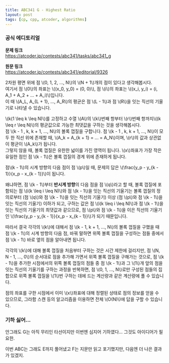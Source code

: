 ```yaml
---
title: ABC341 G - Highest Ratio
layout: post
tags: [cp, cpp, atcoder, algorithms]
---
```

### 공식 에디토리얼

**문제 링크**  
<https://atcoder.jp/contests/abc341/tasks/abc341_g>

**원문 링크**  
<https://atcoder.jp/contests/abc341/editorial/9326>

2차원 평면 위에 점 \\(0, 1, 2, ..., N\\)의 \\(N + 1\\)개의 점이 있다고 생각해봅시다.  
여기서 점 \\(0\\)의 좌표는 \\((x_0, y_0) = (0, 0)\\), 점 \\(i\\)의 좌표는 \\((x_i, y_i) = (i, A_1 + A_2 + ... + A_i)\\)입니다.  
이 때 \\(A_L, A_{L + 1}, ..., A_R\\)의 평균은 점 \\(L - 1\\)과 점 \\(R\\)을 잇는 직선의 기울기로 나타낼 수 있습니다.

\\(k(1 \leq k \leq N)\\)를 고정하고 수열 \\(A\\)의 \\(k\\)번째 항부터 \\(r\\)번째 항까지\\((k \leq r \leq N)\\)의 평균값으로 가능한 최댓값을 구하는 것을 생각해봅시다.  
점 \\(k - 1 , k, k + 1, ..., N\\)의 볼록 껍질을 구합니다. 점 \\(k - 1 , k, k + 1, ..., N\\)이 모두 한 직선 위에 존재할 때, \\(A_k = A_{k + 1} = ... = A_N\\)이며, \\(r\\)의 값과 상관없이 평균이 \\(A_k\\)가 됩니다.  
그렇지 않을 때, 볼록 껍질은 유한한 넓이를 가진 영역이 됩니다. \\(x\\)좌표가 가장 작은 유일한 점인 점 \\(k - 1\\)은 볼록 껍질의 경계 위에 존재하게 됩니다.

 점\\(k - 1\\)의 시계 방향의 다음 점이 점 \\(p\\)일 때, 문제의 답은 \\(\frac{y_p - y_{k - 1}}{x_p - x_{k - 1}}\\)이 됩니다.

왜냐하면, 점 \\(k - 1\\)부터 **반시계 방향**의 다음 점을 점 \\(q\\)라고 할 때, 볼록 껍질에 포함되는 점 \\(i(k \leq i \leq N)\\)와 점 \\(k - 1\\)을 잇는 직선의 기울기는 볼록 껍질의 정의로부터 (점 \\(q\\)와 점 \\(k - 1\\)을 잇는 직선의 기울기) 이상 (점 \\(p\\)와 점 \\(k - 1\\)을 잇는 직선의 기울기) 이하가 되고, 구하는 값은 점 \\(i(k \leq i \leq N)\\)과 점 \\(k - 1\\)을 잇는 직선의 기울기의 최댓값과 같으므로, 점 \\(p\\)와 점 \\(k - 1\\)을 이은 직선의 기울기인 \\(\frac{y_p - y_{k - 1}}{x_p - x_{k - 1}}\\)가 되기 때문입니다.

따라서 결국 각각의 \\(k\\)에 대해서 점 \\(k - 1, k + 1, ..., N\\)의 볼록 껍질을 구했을 때 점 \\(k - 1\\)의 시계 방향의 다음 점, 바꿔 말하면 위쪽 볼록 껍질을 구성하는 점들 중에서 점 \\(k - 1\\) 바로 옆의 점을 알아내면 됩니다.

각각의 \\(k\\)에 대해 볼록 껍질을 처음부터 구하는 것은 시간 제한에 걸리지만, 점 \\(N, N - 1, ..., 0\\)의 순서대로 점을 추가해 가면서 위쪽 볼록 껍질을 구해가는 것으로, 점 \\(k - 1\\)을 추가한 시점에서의 위쪽 볼록 껍질의 점들 중 점 \\(k - 1\\)과 그 \\(1\\)개 앞의 점을 잇는 직선의 기울기를 구하는 과정을 반복하면, 점 \\(0, 1, ..., N\\)로만 구성된 점들의 집합으로 위쪽 볼록 껍질을 \\(1\\)번 구하는 데에 드는 계산량과 같은 계산량에 풀 수 있습니다.

점의 좌표를 구한 시점에서 이미 \\(x\\)좌표에 대해 정렬된 상태로 점의 정보를 얻을 수 있으므로, 그라함 스캔 등의 알고리즘을 이용하면 전체 \\(O(N)\\)에 답을 구할 수 있습니다.

### 기하 싫어...

안그래도 G는 아직 무리인 타선이지만 이번엔 심지어 기하였다... 그것도 아이디어가 필요한.

이번 ABC는 그래도 E까지 풀어냈고 F는 지문만 읽고 포기했지만, 다음엔 더 나은 결과가 있겠지.